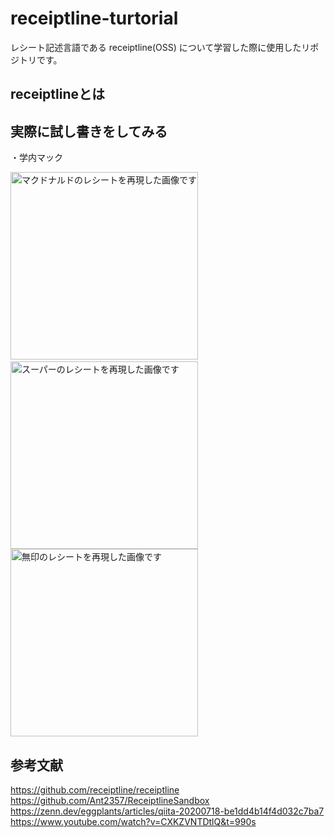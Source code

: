 # receiptline-turtorial
レシート記述言語である receiptline(OSS) について学習した際に使用したリポジトリです。
## receiptlineとは
## 実際に試し書きをしてみる
・学内マック


<div align="left">
<img src="https://user-images.githubusercontent.com/96648305/165408226-3caed034-5145-4a61-8809-579c3ad7ed0d.svg" alt="マクドナルドのレシートを再現した画像です" width="300px">&nbsp;
<img src="" alt="スーパーのレシートを再現した画像です"  width="300px">
  <img src="" alt="無印のレシートを再現した画像です"  width="300px">
</div>

## 参考文献
https://github.com/receiptline/receiptline  
https://github.com/Ant2357/ReceiptlineSandbox  
https://zenn.dev/eggplants/articles/qiita-20200718-be1dd4b14f4d032c7ba7  
https://www.youtube.com/watch?v=CXKZVNTDtlQ&t=990s
